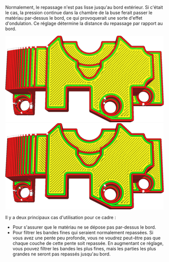 Normalement, le repassage n'est pas lisse jusqu'au bord extérieur. Si c'était le cas, la pression continue dans la chambre de la buse ferait passer le matériau par-dessus le bord, ce qui provoquerait une sorte d'effet d'ondulation. Ce réglage détermine la distance du repassage par rapport au bord.

![Insertion par défaut d'une demi-largeur de ligne](../../../articles/images/ironing_enabled_enabled.png)
![Un encart plus grand de 1,2 mm](../../../articles/images/ironing_inset.png)

Il y a deux principaux cas d'utilisation pour ce cadre :
* Pour s'assurer que le matériau ne se dépose pas par-dessus le bord.
* Pour filtrer les bandes fines qui seraient normalement repassées. Si vous avez une pente peu profonde, vous ne voudrez peut-être pas que chaque couche de cette pente soit repassée. En augmentant ce réglage, vous pouvez filtrer les bandes les plus fines, mais les parties les plus grandes ne seront pas repassés jusqu'au bord.
